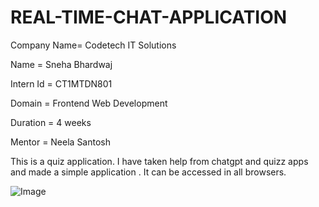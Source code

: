 # REAL-TIME-CHAT-APPLICATION

Company Name= Codetech IT Solutions

Name = Sneha Bhardwaj

Intern Id = CT1MTDN801

Domain = Frontend Web Development

Duration = 4 weeks

Mentor = Neela Santosh

This is a quiz application. I have taken help from chatgpt and quizz apps and made a simple application . It can be accessed in all browsers.

![Image](https://github.com/user-attachments/assets/cc0e72b2-5e3e-46c5-a0f0-c3e20c05f4fd)
